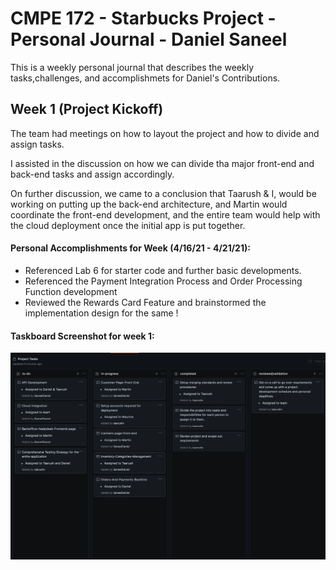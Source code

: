 # CMPE 172 - Starbucks Project - Personal Journal - Daniel Saneel

This is a weekly personal journal that describes the weekly tasks,challenges, and accomplishmets for Daniel's Contributions.

## Week 1 (Project Kickoff)

The team had meetings on how to layout the project and how to divide and assign tasks.

I assisted in the discussion on how we can divide tha major front-end and back-end tasks and assign accordingly.

On further discussion, we came to a conclusion that Taarush & I, would be working on putting up the back-end architecture, and Martin would coordinate the front-end development, and the entire team would help with the cloud deployment once the initial app is put together.

#### Personal Accomplishments for Week (4/16/21 - 4/21/21):

- Referenced Lab 6 for starter code and further basic developments.
- Referenced the Payment Integration Process and Order Processing Function development
- Reviewed the Rewards Card Feature and brainstormed the implementation design for the same !

#### Taskboard Screenshot for week 1:

![week1-taskboard](../Images/week1-taskboard.png)
